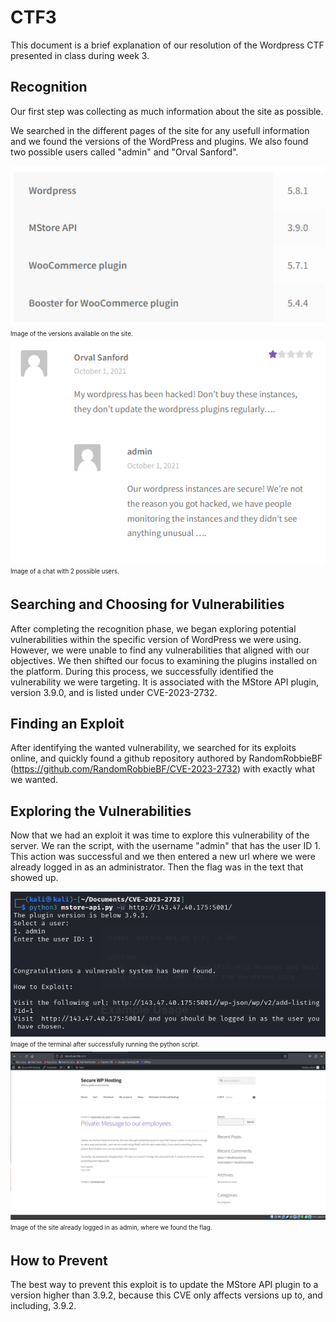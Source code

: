 # CTF3

This document is a brief explanation of our resolution of the Wordpress CTF presented in class during week 3.

## Recognition

 Our first step was collecting as much information about the site as possible.

 We searched in the different pages of the site for any usefull information and we found the versions of the WordPress and plugins.
 We also found two possible users called "admin" and "Orval Sanford".

 <img src= fotos/CTF3_1.png width="550" >
 <sub><sup>Image of the versions available on the site.</sup></sub>

 <img src= fotos/CTF3_2.png width="550" >
 <sub><sup>Image of a chat with 2 possible users.</sup></sub>

## Searching and Choosing for Vulnerabilities

After completing the recognition phase, we began exploring potential vulnerabilities within the specific version of WordPress we were using. However, we were unable to find any vulnerabilities that aligned with our objectives. We then shifted our focus to examining the plugins installed on the platform. During this process, we successfully identified the vulnerability we were targeting. It is associated with the MStore API plugin, version 3.9.0, and is listed under CVE-2023-2732.

## Finding an Exploit

After identifying the wanted vulnerability, we searched for its exploits online, and quickly found a github repository authored by RandomRobbieBF (https://github.com/RandomRobbieBF/CVE-2023-2732) with exactly what we wanted. 


## Exploring the Vulnerabilities

 Now that we had an exploit it was time to explore this vulnerability of the server.
 We ran the script, with the username "admin" that has the user ID 1. This action was successful and we then entered a new url where we were already logged in as an administrator. Then the flag was in the text that showed up.

 <img src= fotos/CTF3_3.png width="550" >
 <sub><sup>Image of the terminal after successfully running the python script.</sup></sub>

 <img src= fotos/CTF3_4.png width="550" >
 <sub><sup>Image of the site already logged in as admin, where we found the flag.</sup></sub>

## How to Prevent
The best way to prevent this exploit is to update the MStore API plugin to a version higher than 3.9.2, because this CVE only affects versions up to, and including, 3.9.2.
